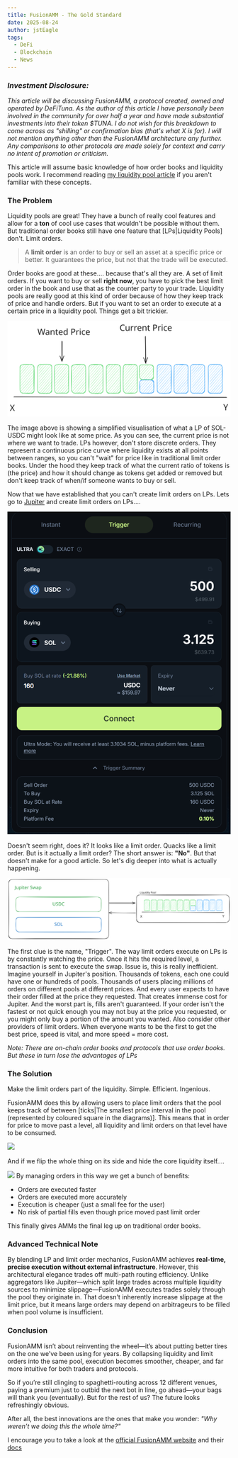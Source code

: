 ```yaml
---
title: FusionAMM - The Gold Standard
date: 2025-08-24
author: jstEagle
tags:
  - DeFi
  - Blockchain
  - News
---
```

### *Investment Disclosure:*
*This article will be discussing FusionAMM, a protocol created, owned and operated by DeFiTuna. As the author of this article I have personally been involved in the community for over half a year and have made substantial investments into their token $TUNA. I do not wish for this breakdown to come across as "shilling" or confirmation bias (that's what X is for). I will not mention anything other than the FusionAMM architecture any further. Any comparisons to other protocols are made solely for context and carry no intent of promotion or criticism.*

This article will assume basic knowledge of how order books and liquidity pools work. I recommend reading [my liquidity pool article](https://www.jsteagle.dev/blog/Liquidity_Pools_-_The_Core_of_DeFi_as_we_know_it) if you aren't familiar with these concepts.

### The Problem
Liquidity pools are great! They have a bunch of really cool features and allow for a **ton** of cool use cases that wouldn't be possible without them. But traditional order books still have one feature that [LPs|Liquidity Pools] don't. Limit orders.

> A **limit order** is an order to buy or sell an asset at a specific price or better. It guarantees the price, but not that the trade will be executed.

Order books are good at these.... because that's all they are. A set of limit orders. If you want to buy or sell **right now**, you have to pick the best limit order in the book and use that as the counter party to your trade. Liquidity pools are really good at this kind of order because of how they keep track of price and handle orders. But if you want to set an order to execute at a certain price in a liquidity pool. Things get a bit trickier.

![](LPPriceDiagram1.svg)

The image above is showing a simplified visualisation of what a LP of SOL-USDC might look like at some price. As you can see, the current price is not where we want to trade. LPs however, don't store discrete orders. They represent a continuous price curve where liquidity exists at all points between ranges, so you can't "wait" for price like in traditional limit order books. Under the hood they keep track of what the current ratio of tokens is (the price) and how it should change as tokens get added or removed but don't keep track of when/if someone wants to buy or sell.

Now that we have established that you can't create limit orders on LPs. Lets go to [Jupiter](https://jup.ag/swap?sell=EPjFWdd5AufqSSqeM2qN1xzybapC8G4wEGGkZwyTDt1v&buy=So11111111111111111111111111111111111111112) and create limit orders on LPs....

![](Pasted%20image%2020250824121414.png)

Doesn't seem right, does it? It looks like a limit order. Quacks like a limit order. But is it actually a limit order? The short answer is: **"No"**. But that doesn't make for a good article. So let's dig deeper into what is actually happening.

![](JupiterLP.svg)

The first clue is the name, "Trigger". The way limit orders execute on LPs is by constantly watching the price. Once it hits the required level, a transaction is sent to execute the swap. Issue is, this is really inefficient. Imagine yourself in Jupiter's position. Thousands of tokens, each one could have one or hundreds of pools. Thousands of users placing millions of orders on different pools at different prices. And every user expects to have their order filled at the price they requested. That creates immense cost for Jupiter. And the worst part is, fills aren't guaranteed. If your order isn't the fastest or not quick enough you may not buy at the price you requested, or you might only buy a portion of the amount you wanted. Also consider other providers of limit orders. When everyone wants to be the first to get the best price, speed is vital, and more speed = more cost.

*Note: There are on-chain order books and protocols that use order books. But these in turn lose the advantages of LPs*

### The Solution
Make the limit orders part of the liquidity. Simple. Efficient. Ingenious.

FusionAMM does this by allowing users to place limit orders that the pool keeps track of between [ticks|The smallest price interval in the pool (represented by coloured square in the diagrams)]. This means that in order for price to move past a level, all liquidity and limit orders on that level have to be consumed.

![](FusionAMMdiagram.svg)

And if we flip the whole thing on its side and hide the core liquidity itself....

![](FusionAMMToOrderbook.svg)
By managing orders in this way we get a bunch of benefits:
- Orders are executed faster
- Orders are executed more accurately
- Execution is cheaper (just a small fee for the user)
- No risk of partial fills even though price moved past limit order

This finally gives AMMs the final leg up on traditional order books.

### Advanced Technical Note
By blending LP and limit order mechanics, FusionAMM achieves **real-time, precise execution without external infrastructure**. However, this architectural elegance trades off multi-path routing efficiency. Unlike aggregators like Jupiter—which split large trades across multiple liquidity sources to minimize slippage—FusionAMM executes trades solely through the pool they originate in. That doesn't inherently increase slippage at the limit price, but it means large orders may depend on arbitrageurs to be filled when pool volume is insufficient.

### Conclusion
FusionAMM isn’t about reinventing the wheel—it’s about putting better tires on the one we’ve been using for years. By collapsing liquidity and limit orders into the same pool, execution becomes smoother, cheaper, and far more intuitive for both traders and protocols.

So if you’re still clinging to spaghetti-routing across 12 different venues, paying a premium just to outbid the next bot in line, go ahead—your bags will thank you (eventually). But for the rest of us? The future looks refreshingly obvious.

After all, the best innovations are the ones that make you wonder: _"Why weren’t we doing this the whole time?"_

I encourage you to take a look at the [official FusionAMM website](https://fusionamm.com/?pool=7VuKeevbvbQQcxz6N4SNLmuq6PYy4AcGQRDssoqo4t65) and their [docs](https://docs.fusionamm.com/)